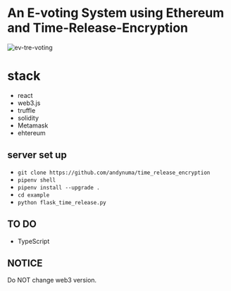 
# An E-voting System using Ethereum and Time-Release-Encryption 
![ev-tre-voting](https://user-images.githubusercontent.com/29624403/74125022-8fdff780-4c17-11ea-83b7-15985e1f072f.gif)

# stack
- react
- web3.js
- truffle
- solidity
- Metamask
- ehtereum

## server set up
- `git clone https://github.com/andynuma/time_release_encryption`
- `pipenv shell`
- `pipenv install --upgrade .`
- `cd example`
- `python flask_time_release.py`


## TO DO
- TypeScript

## NOTICE
Do NOT change web3 version.
